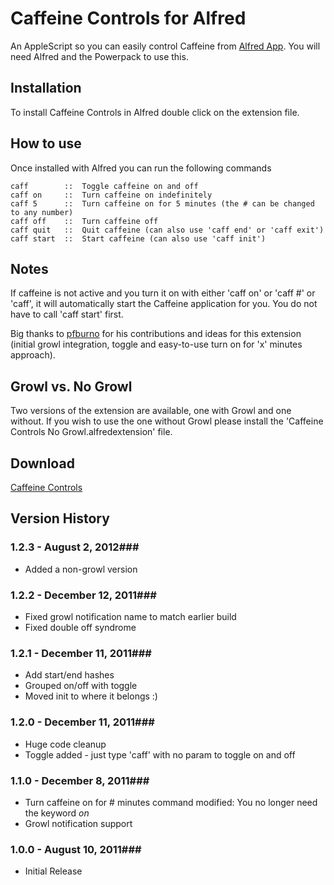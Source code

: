 Caffeine Controls for Alfred
============

An AppleScript so you can easily control Caffeine from [Alfred App](http://alfredapp.com/). You will need Alfred and the Powerpack to use this.

Installation
----------------

To install Caffeine Controls in Alfred double click on the extension file.

How to use
----------------

Once installed with Alfred you can run the following commands

    caff        ::  Toggle caffeine on and off
    caff on     ::  Turn caffeine on indefinitely
    caff 5      ::  Turn caffeine on for 5 minutes (the # can be changed to any number)
    caff off    ::  Turn caffeine off
    caff quit   ::  Quit caffeine (can also use 'caff end' or 'caff exit')
    caff start  ::  Start caffeine (can also use 'caff init')


Notes
----------------
If caffeine is not active and you turn it on with either 'caff on' or 'caff #' or 'caff', it will automatically start the Caffeine application for you. You do not have to call 'caff start' first.

Big thanks to [pfburno](https://github.com/pfbruno) for his contributions and ideas for this extension (initial growl integration, toggle and easy-to-use turn on for 'x' minutes approach).


Growl vs. No Growl
----------------
Two versions of the extension are available, one with Growl and one without. If you wish to use the one without Growl please install the 'Caffeine Controls No Growl.alfredextension' file.

Download
----------------
[Caffeine Controls](https://github.com/phpfunk/alfred-caffeine-controls/downloads)


## Version History ##

### 1.2.3 - August 2, 2012###

- Added a non-growl version

### 1.2.2 - December 12, 2011###

- Fixed growl notification name to match earlier build
- Fixed double off syndrome

### 1.2.1 - December 11, 2011###

- Add start/end hashes
- Grouped on/off with toggle
- Moved init to where it belongs :)

### 1.2.0 - December 11, 2011###

- Huge code cleanup
- Toggle added - just type 'caff' with no param to toggle on and off

### 1.1.0 - December 8, 2011###

- Turn caffeine on for # minutes command modified: You no longer need
  the keyword *on*
- Growl notification support


### 1.0.0 - August 10, 2011###

- Initial Release
